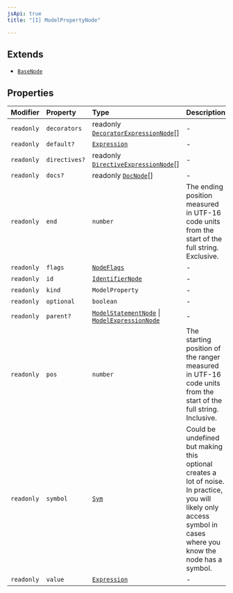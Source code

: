 ```yaml
---
jsApi: true
title: "[I] ModelPropertyNode"

---
```

## Extends

- [`BaseNode`](BaseNode.md)

## Properties

| Modifier | Property | Type | Description | Inheritance |
| :------ | :------ | :------ | :------ | :------ |
| `readonly` | `decorators` | readonly [`DecoratorExpressionNode`](DecoratorExpressionNode.md)[] | - | - |
| `readonly` | `default?` | [`Expression`](../type-aliases/Expression.md) | - | - |
| `readonly` | `directives?` | readonly [`DirectiveExpressionNode`](DirectiveExpressionNode.md)[] | - | [`BaseNode`](BaseNode.md).`directives` |
| `readonly` | `docs?` | readonly [`DocNode`](DocNode.md)[] | - | [`BaseNode`](BaseNode.md).`docs` |
| `readonly` | `end` | `number` | The ending position measured in UTF-16 code units from the start of the<br />full string. Exclusive. | [`BaseNode`](BaseNode.md).`end` |
| `readonly` | `flags` | [`NodeFlags`](../enumerations/NodeFlags.md) | - | [`BaseNode`](BaseNode.md).`flags` |
| `readonly` | `id` | [`IdentifierNode`](IdentifierNode.md) | - | - |
| `readonly` | `kind` | `ModelProperty` | - | [`BaseNode`](BaseNode.md).`kind` |
| `readonly` | `optional` | `boolean` | - | - |
| `readonly` | `parent?` | [`ModelStatementNode`](ModelStatementNode.md) \| [`ModelExpressionNode`](ModelExpressionNode.md) | - | [`BaseNode`](BaseNode.md).`parent` |
| `readonly` | `pos` | `number` | The starting position of the ranger measured in UTF-16 code units from the<br />start of the full string. Inclusive. | [`BaseNode`](BaseNode.md).`pos` |
| `readonly` | `symbol` | [`Sym`](Sym.md) | Could be undefined but making this optional creates a lot of noise. In practice,<br />you will likely only access symbol in cases where you know the node has a symbol. | [`BaseNode`](BaseNode.md).`symbol` |
| `readonly` | `value` | [`Expression`](../type-aliases/Expression.md) | - | - |
